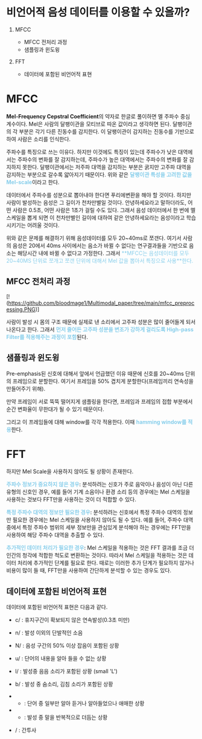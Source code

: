 # 비언어적 음성 데이터를 이용할 수 있을까?

1. MFCC
   - MFCC 전처리 과정
   - 샘플링과 윈도윙

2. FFT
   - 데이터에 포함된 비언어적 표현

# MFCC

**Mel-Frequency Cepstral Coefficient**의 약자로 한글로 풀이하면 멜 주파수 중심 계수이다. Mel은 사람의 달팽이관을 모티브로 따온 값이라고 생각하면 된다. 달팽이관의 각 부분은 각기 다른 진동수를 감지한다. 이 달팽이관이 감지하는 진동수를 기반으로 하여 사람은 소리를 인식한다.

주파수를 특징으로 쓰는 이유다. 하지만 이것에도 특징이 있는데 주파수가 낮은 대역에서는 주파수의 변화를 잘 감지하는데, 주파수가 높은 대역에서는 주파수의 변화를 잘 감지하지 못한다. 달팽이관에서는 저주파 대역을 감지하는 부분은 굵지만 고주파 대역을 감지하는 부분으로 갈수록 얇아지기 때문이다. 위와 같은 <span style="color:skyblue">**달팽이관 특성을 고려한 값을 Mel-scale**</span>이라고 한다.

데이터에서 주파수를 성분으로 뽑아내야 한다면 푸리에변환을 해야 할 것이다. 하지만 사람이 발성하는 음성은 그 길이가 천차만별일 것이다. 안녕하세요라고 말하더라도, 어떤 사람은 0.5초, 어떤 사람은 1초가 걸릴 수도 있다. 그래서 음성 데이터에서 한 번에 멜 스케일을 뽑게 되면 이 천차만별인 길이에 대하여 같은 안녕하세요라는 음성이라고 학습시키기는 어려울 것이다.

위와 같은 문제를 해결하기 위해 음성데이터를 모두 20~40ms로 쪼갠다. 여기서 사람의 음성은 20에서 40ms 사이에서는 음소가 바뀔 수 없다는 연구결과들을 기반으로 음소는 해당시간 내에 바뀔 수 없다고 가정한다. 그래서 <span style="color:skyblue">**MFCC는 음성데이터를 모두 20~40MS 단위로 쪼개고 쪼갠 단위에 대해서 Mel 값을 뽑아서 특징으로 사용**<span>한다.

## MFCC 전처리 과정

[!(https://github.com/bloodmage1/Multimodal_paper/tree/main/mfcc_preprocessing.PNG)]

사람이 발성 시 몸의 구조 때문에 실제로 낸 소리에서 고주파 성분은 많이 줄어들게 되서 나온다고 한다. 그래서 <span style="color:skyblue">**먼저 줄어든 고주파 성분을 변조가 강하게 걸리도록 High-pass Filter를 적용해주는 과정이 포함**</span>된다.

## 샘플링과 윈도윙

Pre-emphasis된 신호에 대해서 앞에서 언급했던 이유 때문에 신호를 20~40ms 단위의 프레임으로 분할한다. 여기서 프레임을 50% 겹치게 분할한다(프레임끼리 연속성을 만들어주기 위해).

만약 프레임이 서로 뚝뚝 떨어지게 샘플링을 한다면, 프레임과 프레임의 접합 부분에서 순간 변화율이 무한대가 될 수 있기 때문이다.

그리고 이 프레임들에 대해 window를 각각 적용한다. 이때 <span style="color:skyblue">**hamming window를 적용**</span>한다.

# FFT

하지만 Mel Scale을 사용하지 않아도 될 상황이 존재한다.

<span style="color:skyblue">**주파수 정보가 중요하지 않은 경우**</span>: 분석하려는 신호가 주로 음악이나 음성이 아닌 다른 유형의 신호인 경우, 예를 들어 기계 소음이나 환경 소리 등의 경우에는 Mel 스케일을 사용하는 것보다 FFT만을 사용하는 것이 더 적합할 수 있다.

<span style="color:skyblue">**특정 주파수 대역의 정보만 필요한 경우**</span>: 분석하려는 신호에서 특정 주파수 대역의 정보만 필요한 경우에는 Mel 스케일을 사용하지 않아도 될 수 있다. 예를 들어, 주파수 대역 중에서 특정 주파수 범위의 세부 정보만을 관심있게 분석해야 하는 경우에는 FFT만을 사용하여 해당 주파수 대역을 추출할 수 있다.

<span style="color:skyblue">**추가적인 데이터 처리가 필요한 경우**</span>: Mel 스케일을 적용하는 것은 FFT 결과를 조금 더 인간의 청각에 적합한 척도로 변환하는 것이다. 따라서 Mel 스케일을 적용하는 것은 데이터 처리에 추가적인 단계를 필요로 한다. 때로는 이러한 추가 단계가 필요하지 않거나 비용이 많이 들 때, FFT만을 사용하여 간단하게 분석할 수 있는 경우도 있다.

## 데이터에 포함된 비언어적 표현

데이터에 포함된 비언어적 표현은 다음과 같다.

- c/ : 휴지구간이 확보되지 않은 연속발성(0.3초 미만) 

- n/ : 발성 이외의 단발적인 소음 

- N/ : 음성 구간의 50% 이상 잡음이 포함된 상황 

- u/ : 단어의 내용을 알아 들을 수 없는 상황

-  l/ : 발성중 음음 소리가 포함된 상황 (small 'L')

- b/ : 발성 중 숨소리, 김침 소리가 포함된 상황

- * : 단어 중 일부만 알아 듣거나 알아들었으나 애매한 상황

- + : 발성 중 말을 반복적으로 더듬는 상황

- / : 간투사
